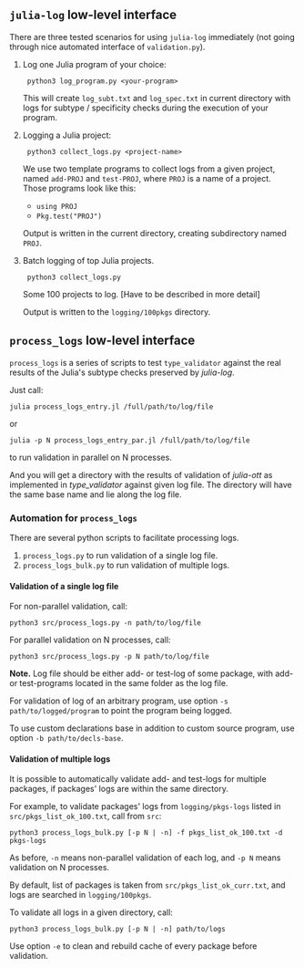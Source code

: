 ## `julia-log` low-level interface

There are three tested scenarios for using `julia-log` immediately (not going through nice automated interface of `validation.py`).

1. Log one Julia program of your choice:

        python3 log_program.py <your-program>

    This will create `log_subt.txt` and `log_spec.txt` in current directory with logs for subtype / specificity checks during the execution of your program.

2. Logging a Julia project:

        python3 collect_logs.py <project-name>

    We use two template programs to collect logs from a given project, named
    `add-PROJ` and `test-PROJ`, where `PROJ` is a name of a project. Those programs
    look like this:

    * `using PROJ`
    * `Pkg.test("PROJ")`
    
    Output is written in the current directory, creating subdirectory named `PROJ`.

3. Batch logging of top Julia projects.
    
        python3 collect_logs.py
    
    Some 100 projects to log. [Have to be described in more detail]
    
    Output is written to the `logging/100pkgs` directory.

## `process_logs` low-level interface

`process_logs` is a series of scripts to test `type_validator` against the real
results of the Julia's subtype checks preserved by *julia-log*.

Just call:

    julia process_logs_entry.jl /full/path/to/log/file

or

    julia -p N process_logs_entry_par.jl /full/path/to/log/file

to run validation in parallel on N processes.

And you will get a directory with the results of validation of *julia-ott* as
implemented in *type_validator* against given log file. The directory will have
the same base name and lie along the log file.

### Automation for `process_logs`

There are several python scripts to facilitate processing logs.

1. `process_logs.py` to run validation of a single log file.
2. `process_logs_bulk.py` to run validation of multiple logs.

#### Validation of a single log file

For non-parallel validation, call:

    python3 src/process_logs.py -n path/to/log/file
    
For parallel validation on N processes, call:

    python3 src/process_logs.py -p N path/to/log/file
    
**Note.** Log file should be either add- or test-log of some package, 
with add- or test-programs located in the same folder as the log file.

For validation of log of an arbitrary program, 
use option `-s path/to/logged/program` to point the program being logged.

To use custom declarations base in addition to custom source program,
use option `-b path/to/decls-base`.

#### Validation of multiple logs

It is possible to automatically validate add- and test-logs for 
multiple packages, if packages' logs are within the same directory.

For example, to validate packages' logs from `logging/pkgs-logs`
listed in `src/pkgs_list_ok_100.txt`, call from `src`:

    python3 process_logs_bulk.py [-p N | -n] -f pkgs_list_ok_100.txt -d pkgs-logs

As before, `-n` means non-parallel validation of each log, 
and `-p N` means validation on N processes.

By default, list of packages is taken from `src/pkgs_list_ok_curr.txt`,
and logs are searched in `logging/100pkgs`.

To validate all logs in a given directory, call:

    python3 process_logs_bulk.py [-p N | -n] path/to/logs
    
Use option `-e` to clean and rebuild cache of every package before validation. 
    

